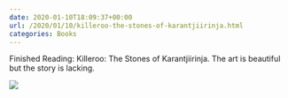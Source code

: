 ```yaml
---
date: 2020-01-10T18:09:37+00:00
url: /2020/01/10/killeroo-the-stones-of-karantjiirinja.html
categories: Books
---
```

Finished Reading: Killeroo: The Stones of Karantjiirinja. The art is beautiful but the story is lacking.

![](https://rknightuk.s3.us-east-1.amazonaws.com/almanac/killeroo.jpg)

